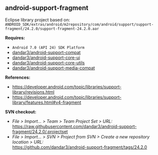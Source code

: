 ## android-support-fragment

Eclipse library project based on:<br/>
`ANDROID_SDK/extras/android/m2repository/com/android/support/support-fragment/24.2.0/support-fragment-24.2.0.aar`

**Requires:**
- `Android 7.0 (API 24) SDK Platform`
- [dandar3/android-support-compat](https://github.com/dandar3/android-support-compat)
- [dandar3/android-support-core-ui](https://github.com/dandar3/android-support-core-ui)
- [dandar3/android-support-core-utils](https://github.com/dandar3/android-support-core-utils)
- [dandar3/android-support-media-compat](https://github.com/dandar3/android-support-media-compat)

**References:**
- https://developer.android.com/topic/libraries/support-library/revisions.html
- https://developer.android.com/topic/libraries/support-library/features.html#v4-fragment

**SVN checkout:**
- _File > Import... > Team > Team Project Set > URL:_<br/>
  https://raw.githubusercontent.com/dandar3/android-support-fragment/24.2.0/.projectset
- _File > Import... > SVN > Project from SVN > Create a new repository location > URL:_<br/> 
  https://github.com/dandar3/android-support-fragment/tags/24.2.0